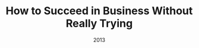 ---
layout: productions
title: How to Succeed in Business Without Really Trying
date: 2013
featured_image:
image_credit:
image_alt:
image_caption:
Theatre: FSCJ Summer Musical Theatre Experience
cast:
crew:
- Director: Michael Lipp
external_links:
---